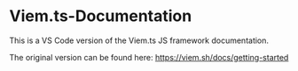 # Viem.ts-Documentation

This is a VS Code version of the Viem.ts JS framework documentation.

The original version can be found here: https://viem.sh/docs/getting-started
